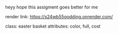 heyy hope this assigment goes better for me

render link:
https://s24wb55godding.onrender.com/ 

class: easter basket
attributes: color, full, cost
